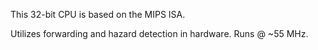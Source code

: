 This 32-bit CPU is based on the MIPS ISA.

Utilizes forwarding and hazard detection in hardware.
Runs @ ~55 MHz.
